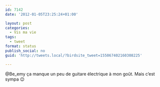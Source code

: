 ```yaml
---
id: 7142
date: '2012-01-05T23:25:24+01:00'

layout: post
categories:
  - Vis ma vie
tags:
  - tweet
format: status
publish_social: no
guid: 'http://tweets.local/?birdsite_tweet=155067402160308225'

---
```


@Be\_emy ça manque un peu de guitare électrique à mon goût. Mais c’est sympa 😉